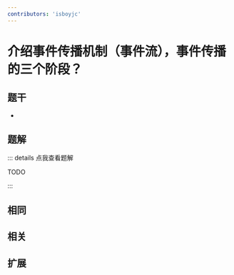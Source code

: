 ```yaml
---
contributors: 'isboyjc'
---
```


# 介绍事件传播机制（事件流），事件传播的三个阶段？

## 题干

- 



## 题解

::: details 点我查看题解

  TODO

:::



## 相同


## 相关


## 扩展

